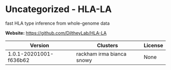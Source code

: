 # Uncategorized - HLA-LA

fast HLA type inference from whole-genome data



**Website:** <https://github.com/DiltheyLab/HLA-LA>

| Version | Clusters | License |
| ------- | -------- | ------- |
| 1.0.1-20201001-f636b62 | rackham irma bianca snowy | None |
